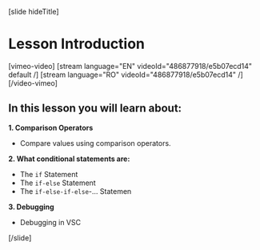 [slide hideTitle]
# Lesson Introduction

[vimeo-video]
[stream language="EN" videoId="486877918/e5b07ecd14" default /]
[stream language="RO" videoId="486877918/e5b07ecd14"  /]
[/video-vimeo]

## In this lesson you will learn about:

**1. Comparison Operators**
- Compare values using comparison operators.

**2. What conditional statements are:**
- The `if` Statement
- The `if-else` Statement
- The `if-else-if-else`-… Statemen

**3. Debugging**
- Debugging in VSC

[/slide]

